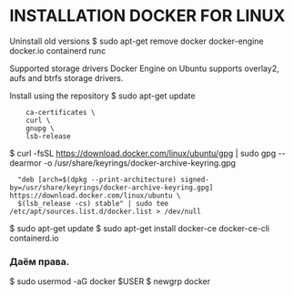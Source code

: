 INSTALLATION DOCKER FOR LINUX
==

Uninstall old versions
$ sudo apt-get remove docker docker-engine docker.io containerd runc

Supported storage drivers
Docker Engine on Ubuntu supports overlay2, aufs and btrfs storage drivers.

Install using the repository
$ sudo apt-get update
```$ sudo apt-get install \
    ca-certificates \
    curl \
    gnupg \
    lsb-release
```
    
$ curl -fsSL https://download.docker.com/linux/ubuntu/gpg | sudo gpg --dearmor -o /usr/share/keyrings/docker-archive-keyring.gpg
```$ echo \
  "deb [arch=$(dpkg --print-architecture) signed-by=/usr/share/keyrings/docker-archive-keyring.gpg] https://download.docker.com/linux/ubuntu \
  $(lsb_release -cs) stable" | sudo tee /etc/apt/sources.list.d/docker.list > /dev/null
```

$ sudo apt-get update
$ sudo apt-get install docker-ce docker-ce-cli containerd.io

### Даём права.
$ sudo usermod -aG docker $USER
$ newgrp docker
